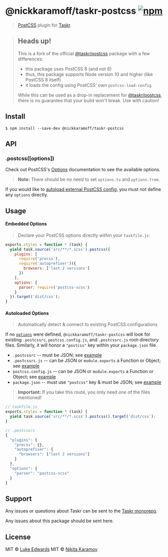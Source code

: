 # @nickkaramoff/taskr-postcss [![npm](https://badgen.net/npm/v/@nickkaramoff/taskr-postcss.svg)](https://npmjs.org/package/@nickkaramoff/taskr-postcss)

> [PostCSS](https://github.com/postcss/postcss) plugin for [Taskr](https://github.com/lukeed/taskr).

> ## Heads up!
>
> This is a fork of the official [@taskr/postcss](https://github.com/lukeed/taskr/tree/master/packages/postcss)
> package with a few differences:
>
> - this package uses PostCSS 8 (and not 6)
> - thus, this package supports Node version 10 and higher (like PostCSS 8 itself)
> - it loads the config using PostCSS' own `postcss-load-config`
>
> While this can be used as a drop-in replacement for [@taskr/postcss](https://github.com/lukeed/taskr/tree/master/packages/postcss),
> there is no guarantee that your build won't break. Use with caution!

## Install

```
$ npm install --save-dev @nickkaramoff/taskr-postcss
```

## API

### .postcss([options])

Check out PostCSS's [Options](https://github.com/postcss/postcss#options) documentation to see the available options.

> **Note:** There should be no need to set `options.to` and `options.from`.

If you would like to [autoload external PostCSS config](#autoloaded-options), you must not define any `options` directly.


## Usage

#### Embedded Options

> Declare your PostCSS options directly within your `taskfile.js`:

```js
exports.styles = function * (task) {
  yield task.source('src/**/*.scss').postcss({
    plugins: [
      require('precss'),
      require('autoprefixer')({
        browsers: ['last 2 versions']
      })
    ],
    options: {
      parser: require('postcss-scss')
    }
  }).target('dist/css');
}
```

#### Autoloaded Options

> Automatically detect & connect to existing PostCSS configurations

If no [`options`](#api) were defined, `@nickkaramoff/taskr-postcss` will look for existing `.postcssrc`, `postcss.config.js`, and `.postcssrc.js` root-directory files. Similarly, it will honor a `"postcss"` key within your `package.json` file.

* `.postcssrc` -- must be JSON; see [example](/test/fixtures/sub1/.postcssrc)
* `.postcssrc.js` -- can be JSON or `module.exports` a Function or Object; see [example](/test/fixtures/sub4/.postcssrc.js)
* `postcss.config.js` -- can be JSON or `module.exports` a Function or Object; see [example](/test/fixtures/sub3/postcss.config.js)
* `package.json` -- must use `"postcss"` key & must be JSON; see [example](/test/fixtures/sub2/package.json)

> **Important:** If you take this route, you only need _one_ of the files mentioned!

```js
// taskfile.js
exports.styles = function * (task) {
  yield task.source('src/**/*.scss').postcss().target('dist/css');
}
```

```js
// .postcssrc
{
  "plugins": {
    "precss": {},
    "autoprefixer": {
      "browsers": ["last 2 versions"]
    }
  },
  "options": {
    "parser": "postcss-scss"
  }
}
```


## Support

Any issues or questions about Taskr can be sent to the
[Taskr monorepo](https://github.com/lukeed/taskr/issues/new).

Any issues about this package should be sent here.

## License

MIT © [Luke Edwards](https://lukeed.com)
MIT © [Nikita Karamov](https://karamoff.dev)
